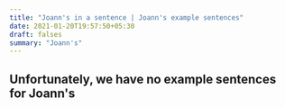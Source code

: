 ```yaml
---
title: "Joann's in a sentence | Joann's example sentences"
date: 2021-01-20T19:57:50+05:30
draft: falses
summary: "Joann's"
---
```

## Unfortunately, we have no example sentences for Joann's                 
